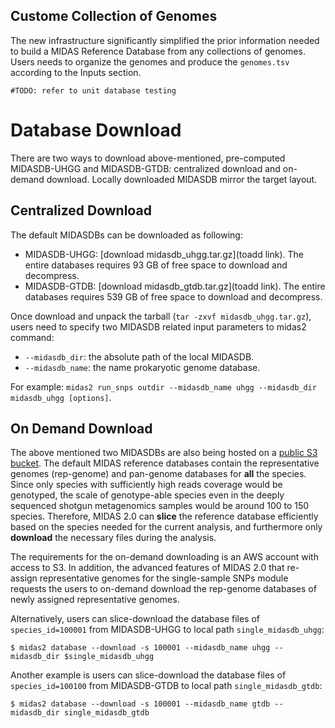 
## Custome Collection of Genomes

The new infrastructure significantly simplified the prior information needed to build a MIDAS Reference Database from any collections of genomes. Users needs to organize the genomes and produce the `genomes.tsv` according to the Inputs section.  

```
#TODO: refer to unit database testing
```

# Database Download

There are two ways to download above-mentioned, pre-computed MIDASDB-UHGG and MIDASDB-GTDB: centralized download and on-demand download. Locally downloaded MIDASDB mirror the target layout.

## Centralized Download

The default MIDASDBs can be downloaded as following:

- MIDASDB-UHGG: [download midasdb_uhgg.tar.gz](toadd link). The entire databases requires 93 GB of free space to download and decompress.
- MIDASDB-GTDB: [download midasdb_gtdb.tar.gz](toadd link). The entire databases requires 539 GB of free space to download and decompress.

Once download and unpack the tarball (`tar -zxvf midasdb_uhgg.tar.gz`), users need to specify two MIDASDB related input parameters to midas2 command:

- `--midasdb_dir`: the absolute path of the local MIDASDB.
- `--midasdb_name`: the name prokaryotic genome database.

For example: `midas2 run_snps outdir --midasdb_name uhgg --midasdb_dir midasdb_uhgg [options]`.

## On Demand Download

The above mentioned two MIDASDBs are also being hosted on a [public S3 bucket](s3://microbiome-pollardlab/). The default MIDAS reference databases contain the representative genomes (rep-genome) and pan-genome databases for **all** the species. Since only species with sufficiently high reads coverage would be genotyped, the scale of genotype-able species even in the deeply sequenced shotgun metagenomics samples would be around 100 to 150 species. Therefore, MIDAS 2.0 can **slice** the reference database efficiently based on the species needed for the current analysis, and furthermore only **download** the necessary files during the analysis. 

The requirements for the on-demand downloading is an AWS account with access to S3. In addition, the advanced features of MIDAS 2.0 that re-assign representative genomes for the single-sample SNPs module requests the users to on-demand download the rep-genome databases of newly assigned representative genomes.

Alternatively, users can slice-download the database files of `species_id=100001` from MIDASDB-UHGG to local path `single_midasdb_uhgg`:

```
$ midas2 database --download -s 100001 --midasdb_name uhgg --midasdb_dir $single_midasdb_uhgg
```

Another example is users can slice-download the database files of `species_id=100100` from MIDASDB-GTDB to local path `single_midasdb_gtdb`:

```
$ midas2 database --download -s 100001 --midasdb_name gtdb --midasdb_dir single_midasdb_gtdb
```
